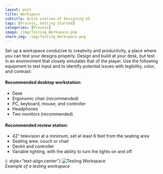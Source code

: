 ```yaml
---
layout: post
title: Workspace
subtitle: Quick overiew of Designing UI
tags: [Process, Getting Started]
categories: [Process]
image: /img/Testing_Workspace.png
share-img: /img/Testing_Workspace.png
---
```


Set up a workspace conducive to creativity and productivity, a place where you can test your designs properly. Design and build at your desk, but test in an environment that closely simulates that of the player. Use the following equipment to test input and to identify potential issues with legibility, color, and contrast:

#### Recommended desktop workstation:

- Desk
- Ergonomic chair (recommended)
- PC, keyboard, mouse, and controller
- Headphones
- Two monitors (recommended)

#### Recommended review station:

- 42” television at a minimum, set at least 6 feet from the seating area
- Seating area: couch or chair
- Devkit and controller
- Variable lighting, with the ability to turn the lights on and off

{: style="text-align:center"}
![Testing Workspace](/privatebebomalaka/img/Testing_Workspace.png)  
_Example of a testing workspace_
